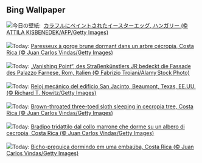 ## Bing Wallpaper
![](https://www.bing.com/th?id=OHR.HungarianEggs_JA-JP9558688915_UHD.jpg&w=1000)今日の壁紙: &nbsp;[カラフルにペイントされたイースターエッグ, ハンガリー (© ATTILA KISBENEDEK/AFP/Getty Images)](https://www.bing.com/th?id=OHR.HungarianEggs_JA-JP9558688915_UHD.jpg)
<br><br/>
![](https://www.bing.com/th?id=OHR.SleepySloth_FR-FR0657179763_UHD.jpg&w=1000)Today: [Paresseux à gorge brune dormant dans un arbre cécropia, Costa Rica (© Juan Carlos Vindas/Getty Images)](https://www.bing.com/th?id=OHR.SleepySloth_FR-FR0657179763_UHD.jpg)
<br><br/>
![](https://www.bing.com/th?id=OHR.PalazzoFarnese_DE-DE4941485496_UHD.jpg&w=1000)Today: [„Vanishing Point“, des Straßenkünstlers JR bedeckt die Fassade des Palazzo Farnese, Rom, Italien (© Fabrizio Troiani/Alamy Stock Photo)](https://www.bing.com/th?id=OHR.PalazzoFarnese_DE-DE4941485496_UHD.jpg)
<br><br/>
![](https://www.bing.com/th?id=OHR.BeaumontClock_ES-ES6311174961_UHD.jpg&w=1000)Today: [Reloj mecánico del edificio San Jacinto, Beaumont, Texas, EE.UU. (© Richard T. Nowitz/Getty Images)](https://www.bing.com/th?id=OHR.BeaumontClock_ES-ES6311174961_UHD.jpg)
<br><br/>
![](https://www.bing.com/th?id=OHR.SleepySloth_EN-GB5265806402_UHD.jpg&w=1000)Today: [Brown-throated three-toed sloth sleeping in cecropia tree, Costa Rica (© Juan Carlos Vindas/Getty Images)](https://www.bing.com/th?id=OHR.SleepySloth_EN-GB5265806402_UHD.jpg)
<br><br/>
![](https://www.bing.com/th?id=OHR.SleepySloth_IT-IT7892909153_UHD.jpg&w=1000)Today: [Bradipo tridattilo dal collo marrone che dorme su un albero di cecropia, Costa Rica (© Juan Carlos Vindas/Getty Images)](https://www.bing.com/th?id=OHR.SleepySloth_IT-IT7892909153_UHD.jpg)
<br><br/>
![](https://www.bing.com/th?id=OHR.SleepySloth_PT-BR0186395932_UHD.jpg&w=1000)Today: [Bicho-preguiça dormindo em uma embaúba, Costa Rica (© Juan Carlos Vindas/Getty Images)](https://www.bing.com/th?id=OHR.SleepySloth_PT-BR0186395932_UHD.jpg)
<br><br/>
